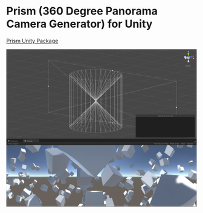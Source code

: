 # Prism (360 Degree Panorama Camera Generator) for Unity

[Prism Unity Package](Prism.unitypackage)

![Prism Demo](Prism.png)
